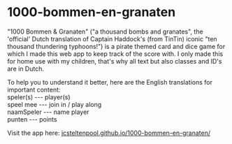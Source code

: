 # 1000-bommen-en-granaten
"1000 Bommen & Granaten" ("a thousand bombs and granates", the 'official' Dutch translation of Captain Haddock's (from TinTin) iconic "ten thousand thundering typhoons!") is a pirate themed card and dice game for which I made this web app to keep track of the score with.
I only made this for home use with my children, that's why all text but also classes and ID's are in Dutch.

To help you to understand it better, here are the English translations for important content: <br>
speler(s) --- player(s) <br>
speel mee --- join in / play along <br>
naamSpeler --- name player<br>
punten --- points

Visit the app here: <a href="jcsteltenpool.github.io/1000-bommen-en-granaten/" target="_blank">jcsteltenpool.github.io/1000-bommen-en-granaten/</a>
